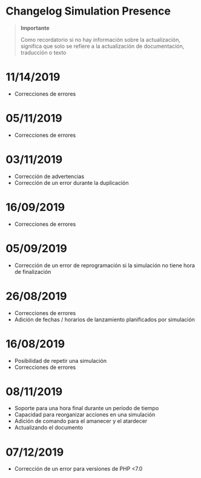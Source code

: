 # Changelog Simulation Presence

>**Importante**
>
>Como recordatorio si no hay información sobre la actualización, significa que solo se refiere a la actualización de documentación, traducción o texto

# 11/14/2019

- Correcciones de errores

# 05/11/2019

- Correcciones de errores

# 03/11/2019

- Corrección de advertencias
- Corrección de un error durante la duplicación

# 16/09/2019

- Correcciones de errores

# 05/09/2019

- Corrección de un error de reprogramación si la simulación no tiene hora de finalización

# 26/08/2019

- Correcciones de errores
- Adición de fechas / horarios de lanzamiento planificados por simulación

# 16/08/2019

- Posibilidad de repetir una simulación
- Correcciones de errores

# 08/11/2019

- Soporte para una hora final durante un período de tiempo
- Capacidad para reorganizar acciones en una simulación
- Adición de comando para el amanecer y el atardecer
- Actualizando el documento

# 07/12/2019

- Corrección de un error para versiones de PHP <7.0
